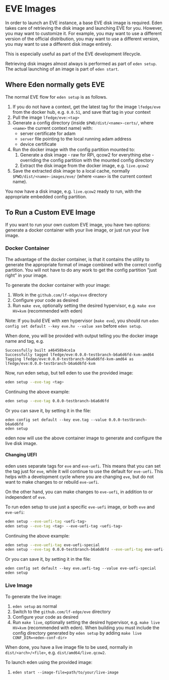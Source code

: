 # EVE Images

In order to launch an EVE instance, a base EVE disk image is required. Eden takes care of
retrieving the disk image and launching EVE for you. However, you may want to customize it.
For example, you may want to use a different version of the official distribution, you may want
to use a different version, you may want to use a different disk image entirely.

This is especially useful as part of the EVE development lifecycle.

Retrieving disk images almost always is performed as part of `eden setup`. The actual launching
of an image is part of `eden start`.

## Where Eden normally gets EVE

The normal EVE flow for `eden setup` is as follows.

1. If you do not have a context, get the latest tag for the image `lfedge/eve` from the docker hub, e.g. `0.0.51`, and save that tag in your context
1. Pull the image `lfedge/eve:<tag>`
1. Generate a config directory (inside `$PWD/dist/<name>-certs/`, where `<name>` the current context name) with:
   * server certificate for adam
   * `server` file pointing to the local running adam address
   * device certificate
1. Run the docker image with the config partition mounted to:
   1. Generate a disk image - raw for RPi, qcow2 for everything else - overriding the config partition with the mounted config directory
   1. Extract the disk image from the docker image, e.g. `live.qcow2`
1. Save the extracted disk image to a local cache, normally `$PWD/dist/<name>-images/eve/` (where `<name>` is the current context name).

You now have a disk image, e.g. `live.qcow2` ready to run, with the appropriate embedded config partition.

## To Run a Custom EVE Image

If you want to run your own custom EVE image, you have two options: generate a docker container with your live image,
or just run your live image.

### Docker Container

The advantage of the docker container, is that it contains the utility to generate the appropriate format of
image combined with the correct config partition. You will not have to do any work to get the config partition
"just right" in your image.

To generate the docker container with your image:

1. Work in the `github.com/lf-edge/eve` directory
1. Configure your code as desired
1. Run `make eve`, optionally setting the desired hypervisor, e.g. `make eve HV=kvm` (recommended with eden)

Note: If you build EVE with xen hypervisor (`make eve`), you should run `eden config set default --key eve.hv --value xen` before `eden setup`.

When done, you will be provided with output telling you the docker image name and tag, e.g.

```
Successfully built a46458b4ce1a
Successfully tagged lfedge/eve:0.0.0-testbranch-b6a6d6fd-kvm-amd64
Tagging lfedge/eve:0.0.0-testbranch-b6a6d6fd-kvm-amd64 as lfedge/eve:0.0.0-testbranch-b6a6d6fd-kvm
```

Now, run eden setup, but tell eden to use the provided image:

```sh
eden setup --eve-tag <tag>
```

Continuing the above example:

```sh
eden setup --eve-tag 0.0.0-testbranch-b6a6d6fd
```

Or you can save it, by setting it in the file:

```console
eden config set default --key eve.tag --value 0.0.0-testbranch-b6a6d6fd
eden setup
```

eden now will use the above container image to generate and configure the live disk image.

#### Changing UEFI

eden uses separate tags for `eve` and `eve-uefi`. This means that you can set the tag
just for `eve`, while it will continue to use the default for `eve-uefi`. This helps with
a development cycle where you are changing `eve`, but do not want to make changes to or rebuild
`eve-uefi`.

On the other hand, you can make changes to `eve-uefi`, in addition to or independent of `eve`.

To run eden setup to use just a specific `eve-uefi` image, or both `eve` and `eve-uefi`:

```sh
eden setup --eve-uefi-tag <uefi-tag>
eden setup --eve-tag <tag> --eve-uefi-tag <uefi-tag>
```

Continuing the above example:

```sh
eden setup --eve-uefi-tag eve-uefi-special
eden setup --eve-tag 0.0.0-testbranch-b6a6d6fd --eve-uefi-tag eve-uefi-special
```

Or you can save it, by setting it in the file:

```console
eden config set default --key eve.uefi-tag --value eve-uefi-special
eden setup
```

### Live Image

To generate the live image:

1. `eden setup` as normal
1. Switch to the `github.com/lf-edge/eve` directory
1. Configure your code as desired
1. Run `make live`, optionally setting the desired hypervisor, e.g. `make live HV=kvm` (recommended with eden). When building you must include the config directory generated by `eden setup` by adding `make live CONF_DIR=<eden-conf-dir>`

When done, you have a live image file to be used, normally in `dist/<arch>/<file>`, e.g. `dist/amd64/live.qcow2`.

To launch eden using the provided image:

1. `eden start --image-file=path/to/your/live-image`
